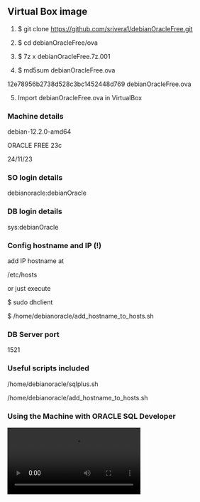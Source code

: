 ## Virtual Box image

1) $ git clone https://github.com/srivera1/debianOracleFree.git

2) $ cd debianOracleFree/ova

3) $ 7z x debianOracleFree.7z.001

4) $ md5sum debianOracleFree.ova

12e78956b2738d528c3bc1452448d769  debianOracleFree.ova

5) Import debianOracleFree.ova in VirtualBox


### Machine details
debian-12.2.0-amd64


ORACLE FREE 23c

24/11/23


### SO login details
debianoracle:debianOracle


### DB login details
sys:debianOracle


### Config hostname and IP (!)
add IP hostname at

/etc/hosts

or just execute 

$ sudo dhclient

$ /home/debianoracle/add_hostname_to_hosts.sh


### DB Server port
1521


### Useful scripts included
/home/debianoracle/sqlplus.sh

/home/debianoracle/add_hostname_to_hosts.sh


### Using the Machine with ORACLE SQL Developer


 <video src='https://github.com/srivera1/debianOracleFree/raw/master/explicacion_sub.mp4' width=auto controls></video>


